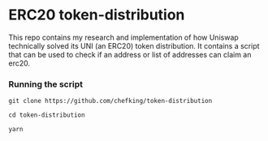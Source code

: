 # ERC20 token-distribution

This repo contains my research and implementation of how Uniswap technically solved its UNI (an ERC20) token distribution.
It contains a script that can be used to check if an address or list of addresses can claim an erc20.

### Running the script

```
git clone https://github.com/chefking/token-distribution

cd token-distribution

yarn
```